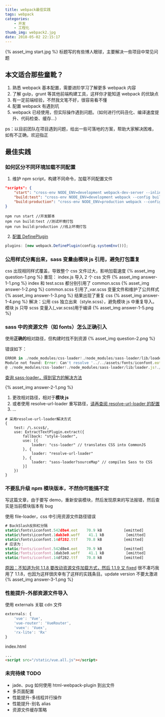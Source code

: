 ```yaml
---
title: webpack最佳实践
tags: webpack
categories:
    - 开发
    - 工程化
thumb_img: webpack2.jpg
date: 2018-05-02 22:15:17
---
```


{% asset_img start.jpg %}
标题写的有些博人眼球，主要解决一些项目中常见问题

## 本文适合那些童靴？

1. 熟悉 webpack 基本配置，需要进阶学习了解更多 webpack 内容
2. 了解 gulp，grunt 等其他前端构建工具，这样你才能知道 webpack 的优缺点
3. 有一定前端经验，不然我文笔不好，很容易看不懂
4. 配置 webpack 有遇到坑
5. webpack 已经使用，但实际操作遇到问题。（如何进行代码丑化、编译速度提升、代码检查、缓存...）

ps：以目前团队在项目遇到问题，给出一些可落地的方案，帮助大家解决困难，如有不正确，欢迎指正

## 最佳实践

### 如何区分不同环境加载不同配置

1. 维护 npm script，构建不同命令，加载不同配置文件

```json
"scripts": {
    "start": "cross-env NODE_ENV=development webpack-dev-server --inline --progress --config build/webpack.dev.conf.js",
    "build:test": "cross-env NODE_ENV=development webpack --config build/webpack.dev.conf.js",
    "build:production": "cross-env NODE_ENV=production webpack --config build/webpack.pro.conf.js"
}
```

    npm run start //开发脚本
    npm run build:test //测试环境打包
    npm run build:production //线上环境打包

2. [配置 DefinePlugin](https://webpack.js.org/plugins/define-plugin/#usage)

```js
plugins: [new webpack.DefinePlugin(config.systemEnv())];
```

### 公用样式分离出来，sass 变量由模块 js 引用，避免打包重复

css 出现相同样式覆盖，导致整个 css 文件过大，影响加载速度
{% asset_img question-1.png %}
重现：
index.js 导入 2 个 css 文件
{% asset_img answer-1-1.png %}
index 和 test.scss 都分别引用了 common.scss
{% asset_img answer-1-2.png %}
common.scss 引用了\_var.scss 变量文件和维护了公共样式
{% asset_img answer-1-3.png %}
结果出现了重复 css
{% asset_img answer-1-4.png %}
解决：公用 css 独立出来（style.scss），避免模块 js 中重复导入。模块 js 只导 scss 变量入(\_var.scss)用于编译
{% asset_img answer-1-5.png %}

### sass 中的资源文件（如 fonts）怎么正确引入

使用**正确的**相对路径，但构建时找不到资源
{% asset_img question-2.png %}

错误如下：

```js
ERROR in ./node_modules/css-loader!./node_modules/sass-loader/lib/loader.js!./src/scss/style.scss
Module not found: Error: Can't resolve '../../assets/fonts/iconfont.eot' in 'E:\webpack_demo\src\scss'
@ ./node_modules/css-loader!./node_modules/sass-loader/lib/loader.js!./src/scss/style.scss 7:92-134 7:177-219
```

[查询 sass-loader，得到官方的解决方法](https://github.com/webpack-contrib/sass-loader#problems-with-url)

{% asset_img answer-2-1.png %}

1. 更改相对路径，相对于**模块 js**
2. 或者使用 resolve-url-loader 重写路径，[请再查阅 resolve-url-loader 的配置](https://github.com/bholloway/resolve-url-loader#apply-via-webpack-config)
3. ...

```
# 采用resolve-url-loader解决方式
{
    test: /\.scss$/,
    use: ExtractTextPlugin.extract({
        fallback: "style-loader",
        use: [{
            loader: "css-loader" // translates CSS into CommonJS
        }, {
            loader: "resolve-url-loader"
        }, {
            loader: "sass-loader?sourceMap" // compiles Sass to CSS
        }]
    })
}
```

### 不要乱升级 npm 模块版本，不然你可能搞不定

写这篇文章，由于要写 demo，重新安装模块，然后发现原来的写法报错，然后查实是当前模块版本有 bug

使用 file-loader，css 中引用资源文件路径错误

```js
# BackSlash反斜杠分隔
static\fonts\iconfont.542d8e4.eot    70.9 kB          [emitted]
static\fonts\iconfont.1dab3e0.woff    41.1 kB          [emitted]
static\fonts\iconfont.14df282.ttf    70.8 kB          [emitted]
# 应该为：
static/fonts/iconfont.542d8e4.eot    70.9 kB          [emitted]
static/fonts/iconfont.1dab3e0.woff    41.1 kB          [emitted]
static/fonts/iconfont.14df282.ttf    70.8 kB          [emitted]
```

[原因：不知道为何 1.1.8 要改动资源文件加载方式，然后 1.1.9 又 fixed](https://github.com/webpack-contrib/file-loader/commit/26e47ca)
很不凑巧我用了 1.1.8，也因为这样很庆幸有了这样的实践条目。update version 不要太激进
{% asset_img answer-3-1.png %}

### 性能提升-外部资源文件导入

使用 externals 关联 cdn 文件

```js
externals: {
    'vue': 'Vue',
    'vue-router': 'VueRouter',
    'vuex': 'Vuex',
    'rx-lite': 'Rx'
}
```

index.html

```html
...
<script src="/static/vue.all.js"></script>
```

### 未完待续 TODO

-   jade、pug 如何使用 html-webpack-plugin 到出文件
-   多页面配置
-   性能提升-多线程并行操作
-   性能提升-别名 alias
-   资源文件缓存策略
